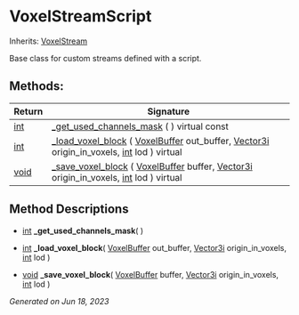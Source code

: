 # VoxelStreamScript

Inherits: [VoxelStream](VoxelStream.md)


Base class for custom streams defined with a script.

## Methods: 


Return                                                                | Signature                                                                                                                                                                                                                                                                 
--------------------------------------------------------------------- | --------------------------------------------------------------------------------------------------------------------------------------------------------------------------------------------------------------------------------------------------------------------------
[int](https://docs.godotengine.org/en/stable/classes/class_int.html)  | [_get_used_channels_mask](#i__get_used_channels_mask) ( ) virtual const                                                                                                                                                                                                   
[int](https://docs.godotengine.org/en/stable/classes/class_int.html)  | [_load_voxel_block](#i__load_voxel_block) ( [VoxelBuffer](VoxelBuffer.md) out_buffer, [Vector3i](https://docs.godotengine.org/en/stable/classes/class_vector3i.html) origin_in_voxels, [int](https://docs.godotengine.org/en/stable/classes/class_int.html) lod ) virtual 
[void](#)                                                             | [_save_voxel_block](#i__save_voxel_block) ( [VoxelBuffer](VoxelBuffer.md) buffer, [Vector3i](https://docs.godotengine.org/en/stable/classes/class_vector3i.html) origin_in_voxels, [int](https://docs.godotengine.org/en/stable/classes/class_int.html) lod ) virtual     
<p></p>

## Method Descriptions

- [int](https://docs.godotengine.org/en/stable/classes/class_int.html)<span id="i__get_used_channels_mask"></span> **_get_used_channels_mask**( ) 


- [int](https://docs.godotengine.org/en/stable/classes/class_int.html)<span id="i__load_voxel_block"></span> **_load_voxel_block**( [VoxelBuffer](VoxelBuffer.md) out_buffer, [Vector3i](https://docs.godotengine.org/en/stable/classes/class_vector3i.html) origin_in_voxels, [int](https://docs.godotengine.org/en/stable/classes/class_int.html) lod ) 


- [void](#)<span id="i__save_voxel_block"></span> **_save_voxel_block**( [VoxelBuffer](VoxelBuffer.md) buffer, [Vector3i](https://docs.godotengine.org/en/stable/classes/class_vector3i.html) origin_in_voxels, [int](https://docs.godotengine.org/en/stable/classes/class_int.html) lod ) 


_Generated on Jun 18, 2023_
